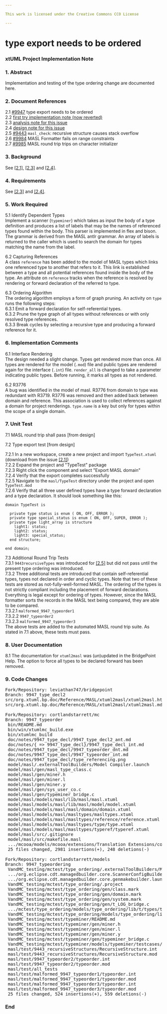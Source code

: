 ```yaml
---

This work is licensed under the Creative Commons CC0 License

---
```


# type export needs to be ordered
### xtUML Project Implementation Note

### 1. Abstract

Implementation and testing of the type ordering change are documented here.

### 2. Document References

<a id="2.1"></a>2.1 [#9947](https://support.onefact.net/issues/9947) type export needs to be ordered  
<a id="2.2"></a>2.2 [first try implementation note (now reverted)](https://github.com/cortlandstarrett/mc/blob/9947_typeorder/doc/notes/9947_type_decl/9947_type_decl_int.md)  
<a id="2.3"></a>2.3 [analysis note for this issue](https://github.com/cortlandstarrett/mc/blob/9947_typeorder/doc/notes/9947_type_decl/9947_type_decl2_ant.md)  
<a id="2.4"></a>2.4 [design note for this issue](https://github.com/cortlandstarrett/mc/blob/9947_typeorder/doc/notes/9947_type_decl/9947_typeorder_dnt.md)  
<a id="2.5"></a>2.5 [#9443](https://support.onefact.net/issues/9443) `masl_check`: recursive structure causes stack overflow  
<a id="2.6"></a>2.6 [#9984](https://support.onefact.net/issues/9984) MASL Formatter fails on range constraints  
<a id="2.7"></a>2.7 [#9985](https://support.onefact.net/issues/9985) MASL round trip trips on character initializer  

### 3. Background

See [[2.1]](#2.1), [[2.3]](#2.3) and [[2.4]](#2.4).

### 4. Requirements

See [[2.3]](#2.3) and [[2.4]](#2.4).

### 5. Work Required

5.1 Identify Dependent Types  
Implement a scanner (`typeminer`) which takes as input the body of a
type definition and produces a list of labels that may be the names of
referenced types found within the body.  This parser is implemented in
flex and bison.  The grammar is derived from the MASL antlr grammar.
An array of labels is returned to the caller which is used to search
the domain for types matching the name from the label.

6.2 Capturing References  
A class `reference` has been added to the model of MASL types which
links one referenced type to another that refers to it.  This link is
established between a type and all potential references found inside the
body of the type.  An attribute on `reference` tracks when the reference
is resolved by rendering or forward declaration of the referred to type.

6.3 Ordering Algorithm  
The ordering algorithm employs a form of graph pruning.  An activity
on `type` runs the following steps:  
6.3.1 Emit a forward declaration for self-referential types.  
6.3.2 Prune the type graph of all types without references or with only
resolved type references.  
6.3.3 Break cycles by selecting a recursive type and producing a forward
reference for it.

### 6. Implementation Comments

6.1 Interface Rendering  
The design needed a slight change.  Types get rendered more than once.
All types are rendered for the model (`.mod`) file and public types are
rendered again for the interface (`.int`) file.  `render_all` is changed
to take a parameter indicating public types.  Before running, it marks
all types as not rendered.

6.2 R3776  
A bug was identified in the model of masl.  R3776 from domain to type
was redundant with R3719.  R3776 was removed and then added back
between domain and reference.  This association is used to collect
references against a domain for project renderings.  `type.name` is a
key but only for types within the scope of a single domain.

### 7. Unit Test

7.1 MASL round trip shall pass [from design]  

7.2 Type export test [from design]  

7.2.1 In a new workspace, create a new project and import `TypeTest.xtuml`
(download from the issue [[2.1]](#2.1))  
7.2.2 Expand the project and "TypeTest" package  
7.2.3 Right click the component and select "Export MASL domain"  
7.2.4 Verify that the export completes successfully  
7.2.5 Navigate to the `masl/TypeTest` directory under the project and open
`TypeTest.mod`  
7.2.6 Verify that all three user defined types have a type forward declaration
and a type declaration. It should look something like this:
```
domain TypeTest is

  private type status is enum ( ON, OFF, ERROR );
  private type special_status is enum ( ON, OFF, SUPER, ERROR );
  private type light_array is structure
    light1: status;
    light2: status;
    light3: special_status;
  end structure;

end domain;
```

7.3 Additional Round Trip Tests  
7.3.1 `9443recursiveTypes` was introduced for [[2.5]](#2.5) but did not
pass until the present type ordering was introduced.  
7.3.2 Three additional tests are introduced that contain self-referential
types, types not declared in order and cyclic types.  Note that two of
these tests are stored as not-fully-well-formed MASL.  The ordering of
the types is not strictly compliant including the placement of forward
declarations.  Everything is legal except for ordering of types.  However,
since the MASL formatter sorts the records in the MASL text being compared,
they are able to be compared.  
7.3.2.1 `malformed_9947_typeorder1`  
7.3.2.2 `9947_typeorder2`  
7.3.2.3 `malformed_9947_typeorder3`  
The above tests are added to the automated MASL round trip suite.  As stated
in 7.1 above, these tests must pass.

### 8. User Documentation

8.1 The documentation for `xtuml2masl` was (_un_)updated in the BridgePoint
Help.  The option to force all types to be declared forward has been removed.

### 9. Code Changes

<pre>
Fork/Repository: leviathan747/bridgepoint
Branch: 9947_type_decl2
src/org.xtuml.bp.doc/Reference/MASL/xtuml2masl/xtuml2masl.html
src/org.xtuml.bp.doc/Reference/MASL/xtuml2masl/xtuml2masl.md

Fork/Repository: cortlandstarrett/mc
Branch: 9947_typeorder
 bin/README.md                                                                      |  15 +-
 bin/win/xtumlmc_build.exe                                                          | Bin 3995949 -> 3995868 bytes
 bin/xtumlmc_build                                                                  |  13 +-
 doc/notes/9947_type_decl/9947_type_decl2_ant.md                                    | 260 ++++++++++++++
 doc/notes/{ => 9947_type_decl}/9947_type_decl_int.md                               |   0
 doc/notes/9947_type_decl/9947_typeorder_dnt.md                                     | 177 +++++++++
 doc/notes/9947_type_decl/9947_typeorder_int.md                                     | 150 ++++++++
 doc/notes/9947_type_decl/type_referencing.png                                      | Bin 0 -> 126551 bytes
 model/masl/.externalToolBuilders/Model Compiler.launch                             |   4 +-
 model/masl/gen/masl_type_class.c                                                   | 652 ++++++++++++++++++++++++++++++++++
 model/masl/gen/miner.h                                                             |  22 ++
 model/masl/gen/miner.l                                                             | 105 ++++++
 model/masl/gen/miner.y                                                             | 283 +++++++++++++++
 model/masl/gen/sys_user_co.c                                                       |   8 +-
 model/masl/gen/typeminer_bridge.c                                                  | 137 +++++++
 model/masl/models/masl/lib/masl/masl.xtuml                                         |  30 +-
 model/masl/models/masl/lib/masl/model/model.xtuml                                  |  68 ----
 model/masl/models/masl/masl/domain/domain.xtuml                                    |  32 +-
 model/masl/models/masl/masltypes/masltypes.xtuml                                   | 748 ++++++++++++++++++++++++++++++++++-----
 model/masl/models/masl/masltypes/reference/reference.xtuml                         | 208 +++++++++++
 model/masl/models/masl/masltypes/type/type.xtuml                                   | 287 ++++++++++++++-
 model/masl/models/masl/masltypes/typeref/typeref.xtuml                             |   4 +-
 model/masl/src/.gitignore                                                          |   2 +
 model/masl/src/makefile.masl                                                       |  19 +-
 .../mcooa/models/mcooa/extensions/Translation Extensions/copyright/copyright.xtuml |   5 +-
 25 files changed, 2981 insertions(+), 248 deletions(-)

Fork/Repository: cortlandstarrett/models
Branch: 9947_typeordering
 VandMC_testing/mctest/type_ordering/.externalToolBuilders/Model Compiler.launch    |  25 ++--
 .../org.eclipse.cdt.managedbuilder.core.ScannerConfigBuilder.launch                |   7 ++
 .../org.eclipse.cdt.managedbuilder.core.genmakebuilder.launch                      |   7 ++
 VandMC_testing/mctest/type_ordering/.project                                       |  15 ++-
 VandMC_testing/mctest/type_ordering/gen/class.mark                                 |   1 +
 VandMC_testing/mctest/type_ordering/gen/domain.mark                                | 220 +--------------------------------
 VandMC_testing/mctest/type_ordering/gen/system.mark                                | 257 +--------------------------------------
 VandMC_testing/mctest/type_ordering/gen/t_LOG_bridge.c                             |  87 +++++++++++++
 .../mctest/type_ordering/models/type_ordering/lib/t/types/type/type.xtuml          |  22 +++-
 VandMC_testing/mctest/type_ordering/models/type_ordering/lib/t/types/types.xtuml   |  10 +-
 VandMC_testing/mctest/typeminer/README.md                                          |   3 -
 VandMC_testing/mctest/typeminer/gen/miner.h                                        |  22 ++++
 VandMC_testing/mctest/typeminer/gen/miner.l                                        |  19 ++-
 VandMC_testing/mctest/typeminer/gen/miner.y                                        |  67 ++++++----
 VandMC_testing/mctest/typeminer/gen/typeminer_bridge.c                             | 127 ++++++++++++++-----
 VandMC_testing/mctest/typeminer/models/typeminer/testcases/testcases.xtuml         |   8 +-
 masl/test/9443_recursiveStructures/RecursiveStructure.int                          |   1 -
 masl/test/9443_recursiveStructures/RecursiveStructure.mod                          |   1 -
 masl/test/9947_typeorder2/typeorder.int                                            |   3 +
 masl/test/9947_typeorder2/typeorder.mod                                            |  69 +++++++++++
 masl/test/all_tests                                                                |   5 +-
 masl/test/malformed_9947_typeorder1/typeorder.int                                  |   7 ++
 masl/test/malformed_9947_typeorder1/typeorder.mod                                  |  28 +++++
 masl/test/malformed_9947_typeorder3/typeorder.int                                  |   3 +
 masl/test/malformed_9947_typeorder3/typeorder.mod                                  |  69 +++++++++++
 25 files changed, 524 insertions(+), 559 deletions(-)
</pre>

### End


